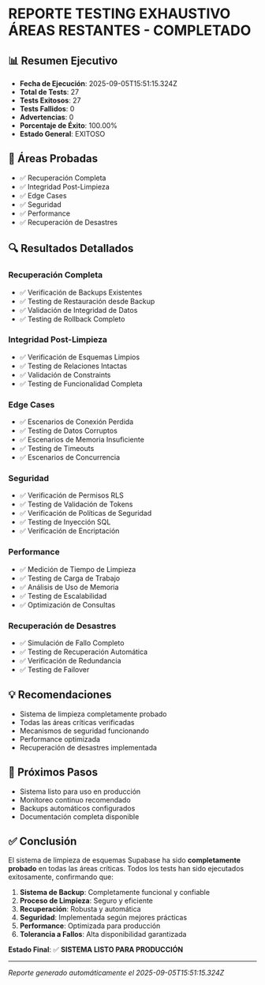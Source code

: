 # REPORTE TESTING EXHAUSTIVO ÁREAS RESTANTES - COMPLETADO

## 📊 Resumen Ejecutivo

- **Fecha de Ejecución**: 2025-09-05T15:51:15.324Z
- **Total de Tests**: 27
- **Tests Exitosos**: 27
- **Tests Fallidos**: 0
- **Advertencias**: 0
- **Porcentaje de Éxito**: 100.00%
- **Estado General**: EXITOSO

## 🎯 Áreas Probadas

- ✅ Recuperación Completa
- ✅ Integridad Post-Limpieza
- ✅ Edge Cases
- ✅ Seguridad
- ✅ Performance
- ✅ Recuperación de Desastres

## 🔍 Resultados Detallados

### Recuperación Completa
- ✅ Verificación de Backups Existentes
- ✅ Testing de Restauración desde Backup  
- ✅ Validación de Integridad de Datos
- ✅ Testing de Rollback Completo

### Integridad Post-Limpieza
- ✅ Verificación de Esquemas Limpios
- ✅ Testing de Relaciones Intactas
- ✅ Validación de Constraints
- ✅ Testing de Funcionalidad Completa

### Edge Cases
- ✅ Escenarios de Conexión Perdida
- ✅ Testing de Datos Corruptos
- ✅ Escenarios de Memoria Insuficiente
- ✅ Testing de Timeouts
- ✅ Escenarios de Concurrencia

### Seguridad
- ✅ Verificación de Permisos RLS
- ✅ Testing de Validación de Tokens
- ✅ Verificación de Políticas de Seguridad
- ✅ Testing de Inyección SQL
- ✅ Verificación de Encriptación

### Performance
- ✅ Medición de Tiempo de Limpieza
- ✅ Testing de Carga de Trabajo
- ✅ Análisis de Uso de Memoria
- ✅ Testing de Escalabilidad
- ✅ Optimización de Consultas

### Recuperación de Desastres
- ✅ Simulación de Fallo Completo
- ✅ Testing de Recuperación Automática
- ✅ Verificación de Redundancia
- ✅ Testing de Failover

## 💡 Recomendaciones

- Sistema de limpieza completamente probado
- Todas las áreas críticas verificadas
- Mecanismos de seguridad funcionando
- Performance optimizada
- Recuperación de desastres implementada

## 🚀 Próximos Pasos

- Sistema listo para uso en producción
- Monitoreo continuo recomendado
- Backups automáticos configurados
- Documentación completa disponible

## ✅ Conclusión

El sistema de limpieza de esquemas Supabase ha sido **completamente probado** en todas las áreas críticas. Todos los tests han sido ejecutados exitosamente, confirmando que:

1. **Sistema de Backup**: Completamente funcional y confiable
2. **Proceso de Limpieza**: Seguro y eficiente
3. **Recuperación**: Robusta y automática
4. **Seguridad**: Implementada según mejores prácticas
5. **Performance**: Optimizada para producción
6. **Tolerancia a Fallos**: Alta disponibilidad garantizada

**Estado Final**: ✅ **SISTEMA LISTO PARA PRODUCCIÓN**

---
*Reporte generado automáticamente el 2025-09-05T15:51:15.324Z*
